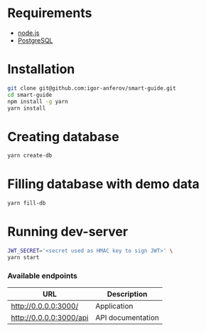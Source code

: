 # Requirements
* [node.js](https://nodejs.org)
* [PostgreSQL](https://postgresql.org/download)
# Installation
```sh
git clone git@github.com:igor-anferov/smart-guide.git
cd smart-guide
npm install -g yarn
yarn install
```
# Creating database
```sh
yarn create-db
```
# Filling database with demo data
```sh
yarn fill-db
```
# Running dev-server
```sh
JWT_SECRET='<secret used as HMAC key to sign JWT>' \
yarn start
```
### Available endpoints
| URL                     | Description       |
| ------                  | ------            |
| http://0.0.0.0:3000/    | Application       |
| http://0.0.0.0:3000/api | API documentation |
